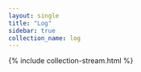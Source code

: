 ```yaml
---
layout: single
title: "Log"
sidebar: true
collection_name: log
---
```

{% include collection-stream.html %}
